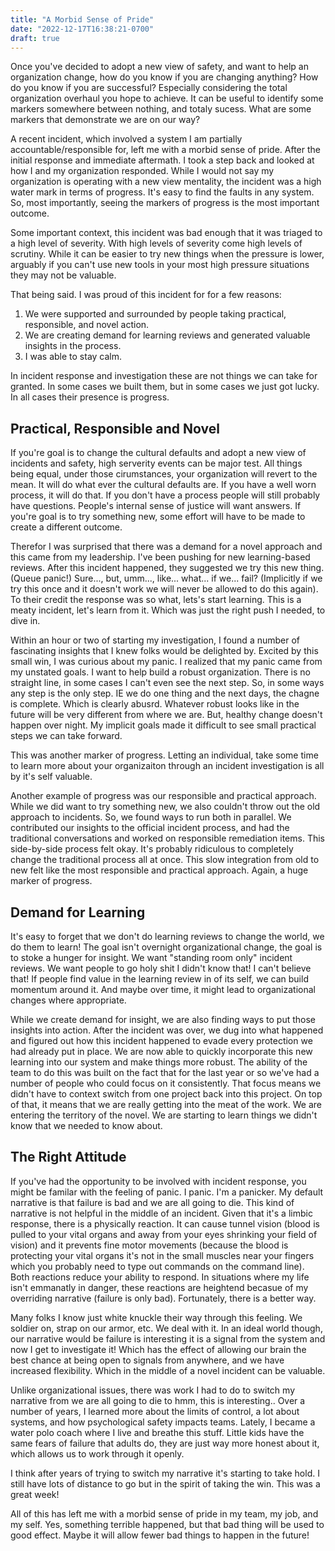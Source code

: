 ```yaml
---
title: "A Morbid Sense of Pride"
date: "2022-12-17T16:38:21-0700"
draft: true
---
```


Once you've decided to adopt a new view of safety, and want to help an organization change, how do you know if you are changing anything? How do you know if you are successful? Especially considering the total organization overhaul you hope to achieve. It can be useful to identify some markers somewhere between nothing, and totaly sucess. What are some markers that demonstrate we are on our way?

A recent incident, which involved a system I am partially accountable/responsible for, left me with a morbid sense of pride. After the initial response and immediate aftermath. I took a step back and looked at how I and my organization responded. While I would not say my organization is operating with a new view mentality, the incident was a high water mark in terms of progress. It's easy to find the faults in any system. So, most importantly, seeing the markers of progress is the most important outcome. 

Some important context, this incident was bad enough that it was triaged to a high level of severity. With high levels of severity come high levels of scrutiny. While it can be easier to try new things when the pressure is lower, arguably if you can't use new tools in your most high pressure situations they may not be valuable.

That being said. I was proud of this incident for for a few reasons:

1. We were supported and surrounded by people taking practical, responsible, and novel action.
2. We are creating demand for learning reviews and generated valuable insights in the process.
3. I was able to stay calm.

In incident response and investigation these are not things we can take for granted. In some cases we built them, but in some cases we just got lucky. In all cases their presence is progress.

## Practical, Responsible and Novel

If you're goal is to change the cultural defaults and adopt a new view of incidents and safety, high serverity events can be major test. All things being equal, under those cirumstances, your organization will revert to the mean. It will do what ever the cultural defaults are. If you have a well worn process, it will do that. If you don't have a process people will still probably have questions. People's internal sense of justice will want answers. If you're goal is to try something new, some effort will have to be made to create a different outcome.

Therefor I was surprised that there was a demand for a novel approach and this came from my leadership. I've been pushing for new learning-based reviews. After this incident happened, they suggested we try this new thing. (Queue panic!) Sure..., but, umm..., like... what... if we... fail? (Implicitly if we try this once and it doesn't work we will never be allowed to do this again). To their credit the response was so what, lets's start learning. This is a meaty incident, let's learn from it. Which was just the right push I needed, to dive in.

Within an hour or two of starting my investigation, I found a number of fascinating insights that I knew folks would be delighted by. Excited by this small win, I was curious about my panic. I realized that my panic came from my unstated goals. I want to help build a robust organization. There is no straight line, in some cases I can't even see the next step. So, in some ways any step is the only step. IE we do one thing and the next days, the chagne is complete. Which is clearly abusrd. Whatever robust looks like in the future will be very different from where we are. But, healthy change doesn't happen over night. My implicit goals made it difficult to see small practical steps we can take forward. 

This was another marker of progress. Letting an individual, take some time to learn more about your organizaiton through an incident investigation is all by it's self valuable.

Another example of progress was our responsible and practical approach. While we did want to try something new, we also couldn't throw out the old approach to incidents. So, we found ways to run both in parallel. We contributed our insights to the official incident process, and had the traditional conversations and worked on responsible remediation items. This side-by-side process felt okay. It's probably ridiculous to completely change the traditional process all at once. This slow integration from old to new felt like the most responsible and practical approach. Again, a huge marker of progress.

## Demand for Learning

It's easy to forget that we don't do learning reviews to change the world, we do them to learn! The goal isn't overnight organizational change, the goal is to stoke a hunger for insight. We want "standing room only" incident reviews. We want people to go holy shit I didn't know that! I can't believe that! If people find value in the learning review in of its self, we can build momentum around it. And maybe over time, it might lead to organizational changes where appropriate.

While we create demand for insight, we are also finding ways to put those insights into action. After the incident was over, we dug into what happened and figured out how this incident happened to evade every protection we had already put in place. We are now able to quickly incorporate this new learning into our system and make things more robust. The ability of the team to do this was built on the fact that for the last year or so we've had a number of people who could focus on it consistently. That focus means we didn't have to context switch from one project back into this project. On top of that, it means that we are really getting into the meat of the work. We are entering the territory of the novel. We are starting to learn things we didn't know that we needed to know about.

## The Right Attitude

If you've had the opportunity to be involved with incident response, you might be familar with the feeling of panic. I panic. I'm a panicker. My default narrative is that failure is bad and we are all going to die. This kind of narrative is not helpful in the middle of an incident. Given that it's a limbic response, there is a physically reaction. It can cause tunnel vision (blood is pulled to your vital organs and away from your eyes shrinking your field of vision) and it prevents fine motor movements (because the blood is protecting your vital organs it's not in the small muscles near your fingers which you probably need to type out commands on the command line). Both reactions reduce your ability to respond. In situations where my life isn't emmanatly in danger, these reactions are heightend becasue of my overriding narrative (failure is only bad). Fortunately, there is a better way.

Many folks I know just white knuckle their way through this feeling. We soldier on, strap on our armor, etc. We deal with it. In an ideal world though, our narrative would be failure is interesting it is a signal from the system and now I get to investigate it! Which has the effect of allowing our brain the best chance at being open to signals from anywhere, and we have increased flexibility. Which in the middle of a novel incident can be valuable. 

Unlike organizational issues, there was work I had to do to switch my narrative from we are all going to die to hmm, this is interesting.. Over a number of years, I learned more about the limits of control, a lot about systems, and how psychological safety impacts teams. Lately, I became a water polo coach where I live and breathe this stuff. Little kids have the same fears of failure that adults do, they are just way more honest about it, which allows us to work through it openly.

I think after years of trying to switch my narrative it's starting to take hold. I still have lots of distance to go but in the spirit of taking the win. This was a great week! 

All of this has left me with a morbid sense of pride in my team, my job, and my self. Yes, something terrible happened, but that bad thing will be used to good effect. Maybe it will allow fewer bad things to happen in the future!
